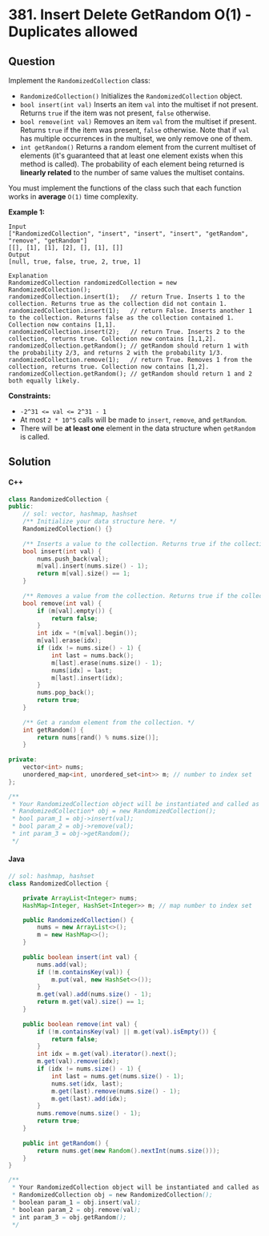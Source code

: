 # 381. Insert Delete GetRandom O(1) - Duplicates allowed

## Question

Implement the `RandomizedCollection` class:

* `RandomizedCollection()` Initializes the `RandomizedCollection` object.
* `bool insert(int val)` Inserts an item `val` into the multiset if not present. Returns `true` if the item was not present, `false` otherwise.
* `bool remove(int val)` Removes an item `val` from the multiset if present. Returns `true` if the item was present, `false` otherwise. Note that if `val` has multiple occurrences in the multiset, we only remove one of them.
* `int getRandom()` Returns a random element from the current multiset of elements (it's guaranteed that at least one element exists when this method is called). The probability of each element being returned is **linearly related** to the number of same values the multiset contains.

You must implement the functions of the class such that each function works in **average** `O(1)` time complexity.

**Example 1:**

```
Input
["RandomizedCollection", "insert", "insert", "insert", "getRandom", "remove", "getRandom"]
[[], [1], [1], [2], [], [1], []]
Output
[null, true, false, true, 2, true, 1]

Explanation
RandomizedCollection randomizedCollection = new RandomizedCollection();
randomizedCollection.insert(1);   // return True. Inserts 1 to the collection. Returns true as the collection did not contain 1.
randomizedCollection.insert(1);   // return False. Inserts another 1 to the collection. Returns false as the collection contained 1. Collection now contains [1,1].
randomizedCollection.insert(2);   // return True. Inserts 2 to the collection, returns true. Collection now contains [1,1,2].
randomizedCollection.getRandom(); // getRandom should return 1 with the probability 2/3, and returns 2 with the probability 1/3.
randomizedCollection.remove(1);   // return True. Removes 1 from the collection, returns true. Collection now contains [1,2].
randomizedCollection.getRandom(); // getRandom should return 1 and 2 both equally likely.
```

**Constraints:**

* `-2^31 <= val <= 2^31 - 1`
* At most `2 * 10^5` calls will be made to `insert`, `remove`, and `getRandom`.
* There will be **at least one** element in the data structure when `getRandom` is called.

## Solution

#### C++

```cpp
class RandomizedCollection {
public:
    // sol: vector, hashmap, hashset
    /** Initialize your data structure here. */
    RandomizedCollection() {}
    
    /** Inserts a value to the collection. Returns true if the collection did not already contain the specified element. */
    bool insert(int val) {
        nums.push_back(val);
        m[val].insert(nums.size() - 1);
        return m[val].size() == 1;
    }
    
    /** Removes a value from the collection. Returns true if the collection contained the specified element. */
    bool remove(int val) {
        if (m[val].empty()) {
            return false;
        }
        int idx = *(m[val].begin());
        m[val].erase(idx);
        if (idx != nums.size() - 1) {
            int last = nums.back();
            m[last].erase(nums.size() - 1);
            nums[idx] = last;
            m[last].insert(idx);
        }
        nums.pop_back();
        return true;
    }
    
    /** Get a random element from the collection. */
    int getRandom() {
        return nums[rand() % nums.size()];
    }
    
private:
    vector<int> nums;
    unordered_map<int, unordered_set<int>> m; // number to index set
};

/**
 * Your RandomizedCollection object will be instantiated and called as such:
 * RandomizedCollection* obj = new RandomizedCollection();
 * bool param_1 = obj->insert(val);
 * bool param_2 = obj->remove(val);
 * int param_3 = obj->getRandom();
 */
```

#### Java

```java
// sol: hashmap, hashset
class RandomizedCollection {

    private ArrayList<Integer> nums;
    HashMap<Integer, HashSet<Integer>> m; // map number to index set

    public RandomizedCollection() {
        nums = new ArrayList<>();
        m = new HashMap<>();
    }
    
    public boolean insert(int val) {
        nums.add(val);
        if (!m.containsKey(val)) {
            m.put(val, new HashSet<>());
        }
        m.get(val).add(nums.size() - 1);
        return m.get(val).size() == 1;
    }
    
    public boolean remove(int val) {
        if (!m.containsKey(val) || m.get(val).isEmpty()) {
            return false;
        }
        int idx = m.get(val).iterator().next();
        m.get(val).remove(idx);
        if (idx != nums.size() - 1) {
            int last = nums.get(nums.size() - 1);
            nums.set(idx, last);
            m.get(last).remove(nums.size() - 1);
            m.get(last).add(idx);
        }
        nums.remove(nums.size() - 1);
        return true;
    }
    
    public int getRandom() {
        return nums.get(new Random().nextInt(nums.size()));
    }
}

/**
 * Your RandomizedCollection object will be instantiated and called as such:
 * RandomizedCollection obj = new RandomizedCollection();
 * boolean param_1 = obj.insert(val);
 * boolean param_2 = obj.remove(val);
 * int param_3 = obj.getRandom();
 */
```
